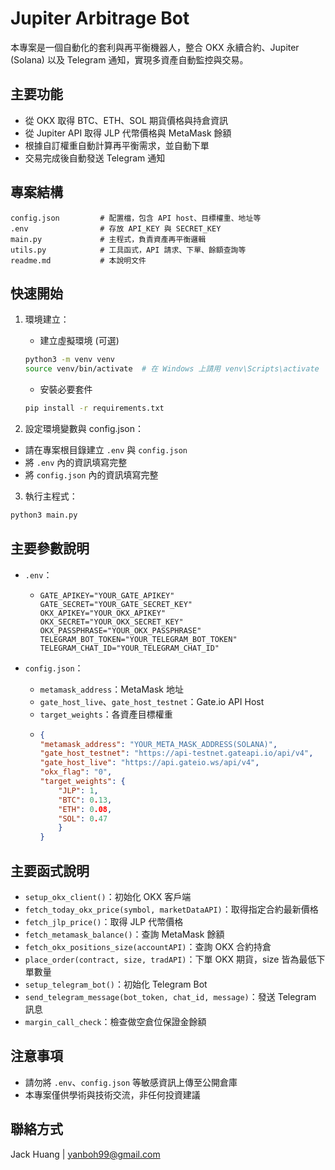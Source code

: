 # Jupiter Arbitrage Bot

本專案是一個自動化的套利與再平衡機器人，整合 OKX 永續合約、Jupiter (Solana) 以及 Telegram 通知，實現多資產自動監控與交易。

## 主要功能
- 從 OKX 取得 BTC、ETH、SOL 期貨價格與持倉資訊
- 從 Jupiter API 取得 JLP 代幣價格與 MetaMask 餘額
- 根據自訂權重自動計算再平衡需求，並自動下單
- 交易完成後自動發送 Telegram 通知

## 專案結構

```
config.json         # 配置檔，包含 API host、目標權重、地址等
.env                # 存放 API_KEY 與 SECRET_KEY
main.py             # 主程式，負責資產再平衡邏輯
utils.py            # 工具函式，API 請求、下單、餘額查詢等
readme.md           # 本說明文件
```

## 快速開始


1. 環境建立：
    - 建立虛擬環境 (可選)
    ```bash
    python3 -m venv venv
    source venv/bin/activate  # 在 Windows 上請用 venv\Scripts\activate
    ```
    - 安裝必要套件
    ```bash
    pip install -r requirements.txt
    ```

2. 設定環境變數與 config.json：
- 請在專案根目錄建立 `.env` 與 `config.json`
- 將 `.env` 內的資訊填寫完整
- 將 `config.json` 內的資訊填寫完整

3. 執行主程式：

```bash
python3 main.py
```

## 主要參數說明

- `.env`：
    -   ``` env
        GATE_APIKEY="YOUR_GATE_APIKEY"
        GATE_SECRET="YOUR_GATE_SECRET_KEY"
        OKX_APIKEY="YOUR_OKX_APIKEY"
        OKX_SECRET="YOUR_OKX_SECRET_KEY"
        OKX_PASSPHRASE="YOUR_OKX_PASSPHRASE"
        TELEGRAM_BOT_TOKEN="YOUR_TELEGRAM_BOT_TOKEN"
        TELEGRAM_CHAT_ID="YOUR_TELEGRAM_CHAT_ID"
        ```

- `config.json`：
    - `metamask_address`：MetaMask 地址
    - `gate_host_live`、`gate_host_testnet`：Gate.io API Host
    - `target_weights`：各資產目標權重
    -   ``` json
        {
        "metamask_address": "YOUR_META_MASK_ADDRESS(SOLANA)",           // (MANDATORY)
        "gate_host_testnet": "https://api-testnet.gateapi.io/api/v4",   // (OPTIONAL)
        "gate_host_live": "https://api.gateio.ws/api/v4",               // (OPTIONAL)
        "okx_flag": "0",                                                // 0 for live trading, 1 for demo trading (MANDATORY)
        "target_weights": { 
            "JLP": 1, 
            "BTC": 0.13,
            "ETH": 0.08,
            "SOL": 0.47
            }
        }                                                               // (MANDATORY)
        ```

## 主要函式說明

- `setup_okx_client()`：初始化 OKX 客戶端
- `fetch_today_okx_price(symbol, marketDataAPI)`：取得指定合約最新價格
- `fetch_jlp_price()`：取得 JLP 代幣價格
- `fetch_metamask_balance()`：查詢 MetaMask 餘額
- `fetch_okx_positions_size(accountAPI)`：查詢 OKX 合約持倉
- `place_order(contract, size, tradAPI)`：下單 OKX 期貨，size 皆為最低下單數量
- `setup_telegram_bot()`：初始化 Telegram Bot
- `send_telegram_message(bot_token, chat_id, message)`：發送 Telegram 訊息
- `margin_call_check`：檢查做空倉位保證金餘額

## 注意事項
- 請勿將 `.env`、`config.json` 等敏感資訊上傳至公開倉庫
- 本專案僅供學術與技術交流，非任何投資建議

## 聯絡方式
Jack Huang | yanboh99@gmail.com
